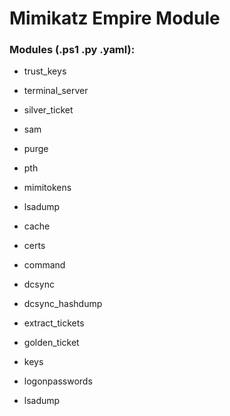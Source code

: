 # Mimikatz Empire Module 

### Modules (.ps1 .py .yaml):

 - trust_keys

 - terminal_server

 - silver_ticket

 - sam

 - purge

 - pth

 - mimitokens

 - lsadump

 - cache

 - certs

 - command

 - dcsync

 - dcsync_hashdump

 - extract_tickets

 - golden_ticket

 - keys

 - logonpasswords

 - lsadump
